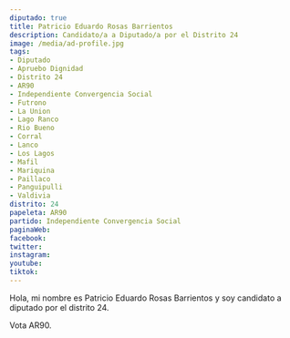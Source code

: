 ```yaml
---
diputado: true
title: Patricio Eduardo Rosas Barrientos
description: Candidato/a a Diputado/a por el Distrito 24
image: /media/ad-profile.jpg
tags:
- Diputado
- Apruebo Dignidad
- Distrito 24
- AR90
- Independiente Convergencia Social
- Futrono
- La Union
- Lago Ranco
- Rio Bueno
- Corral
- Lanco
- Los Lagos
- Mafil
- Mariquina
- Paillaco
- Panguipulli
- Valdivia
distrito: 24
papeleta: AR90
partido: Independiente Convergencia Social
paginaWeb:
facebook:
twitter:
instagram:
youtube:
tiktok:
---
```

Hola, mi nombre es Patricio Eduardo Rosas Barrientos y soy candidato a diputado por el distrito 24.

Vota AR90.
